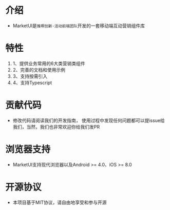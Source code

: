 # 介绍

* MarketUI是`推啊创新·活动前端团队`开发的一套移动端互动营销组件库

# 特性

1. 1、提供业务常用的6大类营销类组件
2. 2、完善的文档和使用示例
3. 3、支持按需引入
4. 4、支持Typescript

# 贡献代码

* 修改代码请阅读我们的开发指南，
使用过程中发现任何问题都可以提issue给我们，当然，我们也非常欢迎你给我们发PR

# 浏览器支持

* MarketUI支持现代浏览器以及Android >= 4.0、iOS >= 8.0

# 开源协议

* 本项目基于MIT协议，请自由地享受和参与开源
